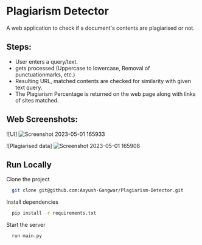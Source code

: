 
# Plagiarism Detector

A web application to check if a document's contents are plagiarised or not.


## Steps:

- User enters a query/text.
-  gets processed (Uppercase to lowercase, Removal of punctuationmarks, etc.)
- Resulting URL, matched contents are checked for similarity with given text query.
- The Plagiarism Percentage is returned on the web page along with links of sites matched.


## Web Screenshots:

![UI] ![Screenshot 2023-05-01 165933](https://user-images.githubusercontent.com/125241405/235997302-2a66bdef-0735-48a6-bc56-91aeb46a1c4d.png)

![Plagiarised data] ![Screenshot 2023-05-01 165908](https://user-images.githubusercontent.com/125241405/235997508-7bf44cca-22d6-47c1-9865-87672257243b.png)


## Run Locally

Clone the project

```bash
  git clone git@github.com:Aayush-Gangwar/Plagiarism-Detector.git
```

Install dependencies

```bash
  pip install -r requirements.txt
```

Start the server

```bash
  run main.py
```

